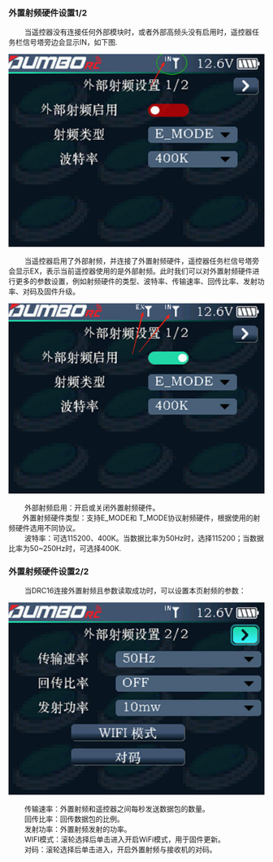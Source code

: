 ### 外置射频硬件设置1/2

        当遥控器没有连接任何外部模块时，或者外部高频头没有启用时，遥控器任务栏信号塔旁边会显示IN，如下图.

![](..\pic\5311.jpg)

        当遥控器启用了外部射频，并连接了外置射频硬件，遥控器任务栏信号塔旁会显示EX，表示当前遥控器使用的是外部射频。此时我们可以对外置射频硬件进行更多的参数设置，例如射频硬件的类型、波特率、传输速率、回传比率、发射功率、对码及固件升级。

![](../pic/5312.jpg)

        外部射频启用：开启或关闭外置射频硬件。<br/>       外置射频硬件类型：支持E_MODE和 T_MODE协议射频硬件，根据使用的射频硬件选用不同协议。<br/>        波特率：可选115200、400K。当数据比率为50Hz时，选择115200；当数据比率为50~250Hz时，可选择400K.<br/>

### 外置射频硬件设置2/2

        当DRC16连接外置射频且参数读取成功时，可以设置本页射频的参数：

![](../pic/532.jpg)

        传输速率：外置射频和遥控器之间每秒发送数据包的数量。<br/>        回传比率：回传数据包的比例。<br/>        发射功率：外置射频发射的功率。<br/>        WIFI模式：滚轮选择后单击进入开启WiFi模式，用于固件更新。<br/>        对码：滚轮选择后单击进入，开启外置射频与接收机的对码。
